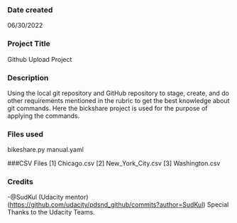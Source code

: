 ### Date created
06/30/2022

### Project Title
Github Upload Project

### Description
Using the local git repository and GitHub repository to stage, create, and do other requirements mentioned in the rubric to get the best knowledge about git commands. Here the bickshare project is used for the purpose of applying the commands.

### Files used
bikeshare.py
manual.yaml

###CSV Files
[1] Chicago.csv 
[2] New_York_City.csv 
[3] Washington.csv

### Credits
-@SudKul (Udacity mentor) (https://github.com/udacity/pdsnd_github/commits?author=SudKul)
Special Thanks to the Udacity Teams.


